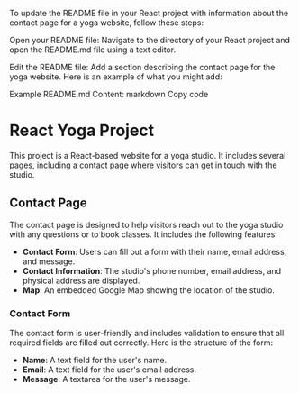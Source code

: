 
To update the README file in your React project with information about the contact page for a yoga website, follow these steps:

Open your README file:
Navigate to the directory of your React project and open the README.md file using a text editor.

Edit the README file:
Add a section describing the contact page for the yoga website. Here is an example of what you might add:

Example README.md Content:
markdown
Copy code
# React Yoga Project

This project is a React-based website for a yoga studio. It includes several pages, including a contact page where visitors can get in touch with the studio.

## Contact Page

The contact page is designed to help visitors reach out to the yoga studio with any questions or to book classes. It includes the following features:

- **Contact Form**: Users can fill out a form with their name, email address, and message.
- **Contact Information**: The studio's phone number, email address, and physical address are displayed.
- **Map**: An embedded Google Map showing the location of the studio.

### Contact Form

The contact form is user-friendly and includes validation to ensure that all required fields are filled out correctly. Here is the structure of the form:

- **Name**: A text field for the user's name.
- **Email**: A text field for the user's email address.
- **Message**: A textarea for the user's message.

